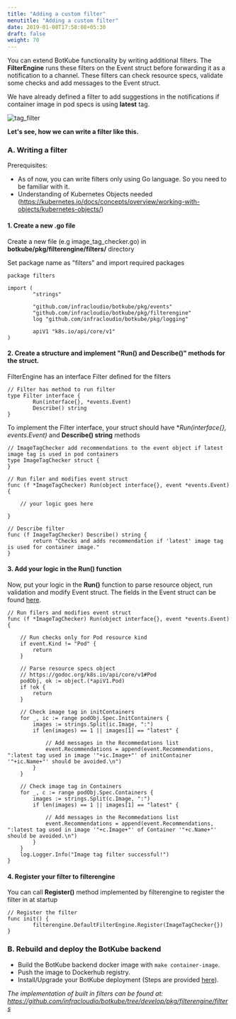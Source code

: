 ```yaml
---
title: "Adding a custom filter"
menutitle: "Adding a custom filter"
date: 2019-01-08T17:58:08+05:30
draft: false
weight: 70
---
```


You can extend BotKube functionality by writing additional filters. The **FilterEngine** runs these filters on the Event struct before forwarding it as a notification to a channel. These filters can check resource specs, validate some checks and add messages to the Event struct. 

We have already defined a filter to add suggestions in the notifications if container image in pod specs is using **latest** tag.

![tag_filter](/images/tag_filter.png)

**Let's see, how we can write a filter like this.**

### A. Writing a filter
Prerequisites:

- As of now, you can write filters only using Go language. So you need to be familiar with it.
- Understanding of Kubernetes Objects needed (https://kubernetes.io/docs/concepts/overview/working-with-objects/kubernetes-objects/)

#### 1. Create a new .go file
Create a new file (e.g image_tag_checker.go) in **botkube/pkg/filterengine/filters/** directory

Set package name as "filters" and import required packages

```
package filters

import (
        "strings"

        "github.com/infracloudio/botkube/pkg/events"
        "github.com/infracloudio/botkube/pkg/filterengine"
        log "github.com/infracloudio/botkube/pkg/logging"

        apiV1 "k8s.io/api/core/v1"
)
```

#### 2. Create a structure and implement "Run() and Describe()" methods for the struct.

FilterEngine has an interface Filter defined for the filters

```
// Filter has method to run filter
type Filter interface {
        Run(interface{}, *events.Event)
        Describe() string
}
```

To implement the Filter interface, your struct should have **Run(interface{}, *events.Event)** and **Describe() string** methods

```
// ImageTagChecker add recommendations to the event object if latest image tag is used in pod containers
type ImageTagChecker struct {
}

// Run filer and modifies event struct
func (f *ImageTagChecker) Run(object interface{}, event *events.Event) {

	// your logic goes here

}

// Describe filter
func (f ImageTagChecker) Describe() string {
        return "Checks and adds recommendation if 'latest' image tag is used for container image."
}
```

#### 3. Add your logic in the Run() function
Now, put your logic in the **Run()** function to parse resource object, run validation and modify Event struct. The fields in the Event struct can be found [here](https://github.com/infracloudio/botkube/blob/master/pkg/events/events.go#L31).

```
// Run filers and modifies event struct
func (f *ImageTagChecker) Run(object interface{}, event *events.Event) {

	// Run checks only for Pod resource kind
	if event.Kind != "Pod" {
		return
	}

	// Parse resource specs object
	// https://godoc.org/k8s.io/api/core/v1#Pod
	podObj, ok := object.(*apiV1.Pod)
	if !ok {
		return
	}

	// Check image tag in initContainers
	for _, ic := range podObj.Spec.InitContainers {
		images := strings.Split(ic.Image, ":")
		if len(images) == 1 || images[1] == "latest" {

			// Add messages in the Recommedations list
			event.Recommendations = append(event.Recommendations, ":latest tag used in image '"+ic.Image+"' of initContainer '"+ic.Name+"' should be avoided.\n")
		}
	}

	// Check image tag in Containers
	for _, c := range podObj.Spec.Containers {
		images := strings.Split(c.Image, ":")
		if len(images) == 1 || images[1] == "latest" {

			// Add messages in the Recommedations list
			event.Recommendations = append(event.Recommendations, ":latest tag used in image '"+c.Image+"' of Container '"+c.Name+"' should be avoided.\n")
		}
	}
	log.Logger.Info("Image tag filter successful!")
}
```
#### 4. Register your filter to filterengine
You can call **Register()** method implemented by filterengine to register the filter in at startup

```
// Register the filter
func init() {
        filterengine.DefaultFilterEngine.Register(ImageTagChecker{})
}

```

### B. Rebuild and deploy the BotKube backend

- Build the BotKube backend docker image with `make container-image`.
- Push the image to Dockerhub registry.
- Install/Upgrade your BotKube deployment (Steps are provided [here](/installation)).

_The implementation of built in filters can be found at: https://github.com/infracloudio/botkube/tree/develop/pkg/filterengine/filters_
